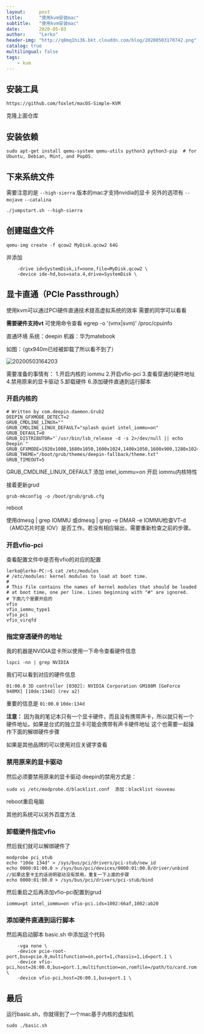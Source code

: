 ```yaml
---
layout:     post
title:      "使用kvm安装mac"
subtitle:   "使用kvm安装mac"
date:       2020-05-03
author:     "Lerko"
header-img: "http://q8mq1hi36.bkt.clouddn.com/blog/20200503170742.png"
catalog: true
multilingual: false
tags:
    - kvm
---
```


## 安装工具

`https://github.com/foxlet/macOS-Simple-KVM` 

克隆上面仓库

## 安装依赖

```
sudo apt-get install qemu-system qemu-utils python3 python3-pip  # for Ubuntu, Debian, Mint, and PopOS.
```

## 下来系统文件

需要注意的是 `--high-sierra` 版本的mac才支持nvidia的显卡
另外的选项有 `--mojave` `--catalina`

```
./jumpstart.sh --high-sierra
```

## 创建磁盘文件

```
qemu-img create -f qcow2 MyDisk.qcow2 64G
```

并添加

```
    -drive id=SystemDisk,if=none,file=MyDisk.qcow2 \
    -device ide-hd,bus=sata.4,drive=SystemDisk \
```

## 显卡直通（PCIe Passthrough）

使用kvm可以通过PCI硬件直通技术提高虚拟系统的效率
需要的同学可以看看

**需要硬件支持vt**
可使用命令查看 egrep -o '(vmx|svm)' /proc/cpuinfo

直通环境 
系统：deepin
机器：华为matebook

如图：（gtx940m已经被卸载了所以看不到了）

![20200503164203](http://q8mq1hi36.bkt.clouddn.com/blog/20200503164203.png)

需要准备的事情有：
    1.开启内核的 iommu
    2.开启vfio-pci
    3.查看穿通的硬件地址
    4.禁用原来的显卡驱动
    5.卸载硬件
    6.添加硬件直通到运行脚本

### 开启内核的

```
# Written by com.deepin.daemon.Grub2
DEEPIN_GFXMODE_DETECT=2
GRUB_CMDLINE_LINUX=""
GRUB_CMDLINE_LINUX_DEFAULT="splash quiet intel_iommu=on"
GRUB_DEFAULT=0
GRUB_DISTRIBUTOR="`/usr/bin/lsb_release -d -s 2>/dev/null || echo Deepin`"
GRUB_GFXMODE=1920x1080,1680x1050,1600x1024,1400x1050,1600x900,1280x1024,1440x900,1400x900,1280x960,1440x810,1368x768,1360x768,1280x800,1152x864,1280x720,1024x768,auto
GRUB_THEME="/boot/grub/themes/deepin-fallback/theme.txt"
GRUB_TIMEOUT=5
```

GRUB_CMDLINE_LINUX_DEFAULT 添加 intel_iommu=on 开启 iommu内核特性

接着更新grud

```
grub-mkconfig -o /boot/grub/grub.cfg
```

reboot

使用dmesg | grep IOMMU 或dmesg | grep -e DMAR -e IOMMU检查VT-d（AMD芯片时是 IOV）是否工作。若没有相应输出，需要重新检查之前的步骤。

### 开启vfio-pci

查看配置文件中是否有vfio的对应的配置

```
lerko@lerko-PC:~$ cat /etc/modules
# /etc/modules: kernel modules to load at boot time.
#
# This file contains the names of kernel modules that should be loaded
# at boot time, one per line. Lines beginning with "#" are ignored.
# 下面几个是要开启的
vfio
vfio_iommu_type1
vfio_pci
vfio_virqfd 
```

### 指定穿透硬件的地址

我的机器是NVIDIA显卡所以使用一下命令查看硬件信息

```
lspci -nn | grep NVIDIA
```

我们可以看到对应的硬件信息
```
01:00.0 3D controller [0302]: NVIDIA Corporation GM108M [GeForce 940MX] [10de:134d] (rev a2)
```
重要的信息是 `01:00.0` `10de:134d`

**注意：** 因为我的笔记本只有一个显卡硬件，而且没有携带声卡，所以就只有一个硬件地址。如果是台式的独立显卡可能会携带有声卡硬件地址
这个也需要一起操作下面的解绑硬件步骤

如果是其他品牌的可以使用对应关键字查看

### 禁用原来的显卡驱动

然后必须要禁用原来的显卡驱动
deepin的禁用方式是：

```
sudo vi /etc/modprobe.d/blacklist.conf  添加：blacklist nouveau
```

reboot重启电脑

其他的系统可以另外百度方法

### 卸载硬件指定vfio

然后我们就可以解绑硬件了

```
modprobe pci_stub
echo "10de 134d" > /sys/bus/pci/drivers/pci-stub/new_id
echo 0000:01:00.0 > /sys/bus/pci/devices/0000:01:00.0/driver/unbind  //如果这里卡主的话说明驱动没有禁用，重复一下上面的步骤
echo 0000:01:00.0 > /sys/bus/pci/drivers/pci-stub/bind
```

然后重启之后再添加vfio-pci配置到grud

```
iommu=pt intel_iommu=on vfio-pci.ids=1002:66af,1002:ab20
```

### 添加硬件直通到运行脚本

然后再启动脚本 basic.sh 中添加这个代码
```
    -vga none \
    -device pcie-root-port,bus=pcie.0,multifunction=on,port=1,chassis=1,id=port.1 \
    -device vfio-pci,host=26:00.0,bus=port.1,multifunction=on,romfile=/path/to/card.rom \
    -device vfio-pci,host=26:00.1,bus=port.1 \
```

## 最后

运行basic.sh，你就得到了一个mac基于内核的虚拟机

```
sudo ./basic.sh
```